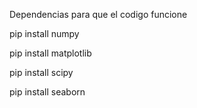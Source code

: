 Dependencias para que el codigo funcione

pip install numpy


pip install matplotlib


pip install scipy


pip install seaborn



